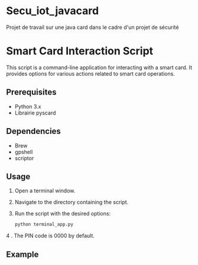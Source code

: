 # Secu_iot_javacard
Projet de travail sur une java card dans le cadre d'un projet de sécurité

# Smart Card Interaction Script

This script is a command-line application for interacting with a smart card. It provides options for various actions related to smart card operations.

## Prerequisites

- Python 3.x
- Librairie pyscard

## Dependencies

- Brew
- gpshell
- scriptor

## Usage

1. Open a terminal window.

2. Navigate to the directory containing the script.

3. Run the script with the desired options:

    ```bash
    python terminal_app.py 
    ```
4 . The PIN code is 0000 by default.


## Example



